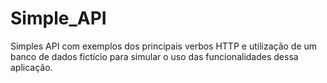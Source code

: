 # Simple_API

Simples API com exemplos dos principais verbos HTTP e utilização de um banco de dados fictício para simular o uso das funcionalidades dessa aplicação. 
